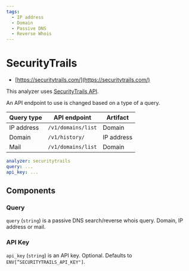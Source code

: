 ```yaml
---
tags:
  - IP address
  - Domain
  - Passive DNS
  - Reverse Whois
---
```


# SecurityTrails

- [https://securitytrails.com/](https://securitytrails.com/)

This analyzer uses [SecurityTrails API](https://docs.securitytrails.com/docs).

An API endpoint to use is changed based on a type of a query.

| Query type | API endpoint       | Artifact   |
| ---------- | ------------------ | ---------- |
| IP address | `/v1/domains/list` | Domain     |
| Domain     | `/v1/history/`     | IP address |
| Mail       | `/v1/domains/list` | Domain     |

```yaml
analyzer: securitytrails
query: ...
api_key: ...
```

## Components

### Query

`query` (`string`) is a passive DNS search/reverse whois query. Domain, IP address or mail.

### API Key

`api_key` (`string`) is an API key. Optional. Defaults to `ENV[”SECURITYTRAILS_API_KEY"]`.
